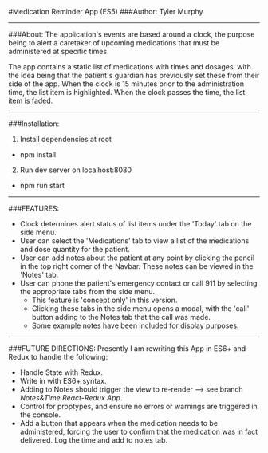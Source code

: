 #Medication Reminder App (ES5)
###Author: Tyler Murphy

---

###About:
The application's events are based around a clock, the purpose being to alert a caretaker of upcoming medications that must be administered at specific times.

The app contains a static list of medications with times and dosages, with the idea being that the patient's guardian has previously set these from their side of the app. When the clock is 15 minutes prior to the administration time, the list item is highlighted. When the clock passes the time, the list item is faded.

---

###Installation:
1. Install dependencies at root
  * npm install

2. Run dev server on localhost:8080
  * npm run start

---

###FEATURES:
- Clock determines alert status of list items under the 'Today' tab on the side menu.
- User can select the 'Medications' tab to view a list of the medications and dose quantity for the patient.
- User can add notes about the patient at any point by clicking the pencil in the top right corner of the Navbar. These notes can be viewed in the 'Notes' tab.
- User can phone the patient's emergency contact or call 911 by selecting the appropriate tabs from the side menu.
  * This feature is 'concept only' in this version.
  * Clicking these tabs in the side menu opens a modal, with the 'call' button adding to the Notes tab that the call was made.
  * Some example notes have been included for display purposes.

---

###FUTURE DIRECTIONS:
Presently I am rewriting this App in ES6+ and Redux to handle the following:
- Handle State with Redux.
- Write in with ES6+ syntax.
- Adding to Notes should trigger the view to re-render --> see branch *Notes&Time React-Redux App*.
- Control for proptypes, and ensure no errors or warnings are triggered in the console.
- Add a button that appears when the medication needs to be administered, forcing the user to confirm that the medication was in fact delivered. Log the time and add to notes tab.
